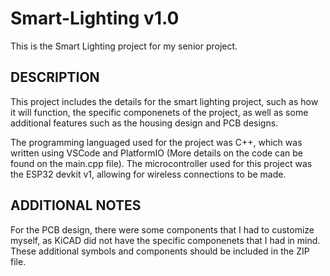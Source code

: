 # Smart-Lighting v1.0
This is the Smart Lighting project for my senior project.

DESCRIPTION
---------------------------------------------------------
This project includes the details for the smart lighting project, such as how it will function,
the specific componenets of the project, as well as some additional features such as the housing
design and PCB designs.

The programming languaged used for the project was C++, which was written using VSCode and PlatformIO
(More details on the code can be found on the main.cpp file). The microcontroller used for this project
was the ESP32 devkit v1, allowing for wireless connections to be made.

ADDITIONAL NOTES
----------------------------------------------------------
For the PCB design, there were some components that I had to customize myself, as KiCAD did not have the 
specific componenets that I had in mind. These additional symbols and components should be included in the
ZIP file.

 
